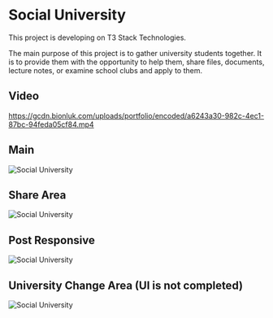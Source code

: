 # Social University

This project is developing on T3 Stack Technologies.

The main purpose of this project is to gather university students together. It is to provide them with the opportunity to help them, share files, documents, lecture notes, or examine school clubs and apply to them.

## Video

https://gcdn.bionluk.com/uploads/portfolio/encoded/a6243a30-982c-4ec1-87bc-94feda05cf84.mp4

## Main

![Social University](https://i.hizliresim.com/3f5f9xp.png)

## Share Area

![Social University](https://i.hizliresim.com/pphv9lu.png)

## Post Responsive

![Social University](https://i.hizliresim.com/pmy3afk.png)

## University Change Area (UI is not completed)

![Social University](https://i.hizliresim.com/ovesgw0.png)
